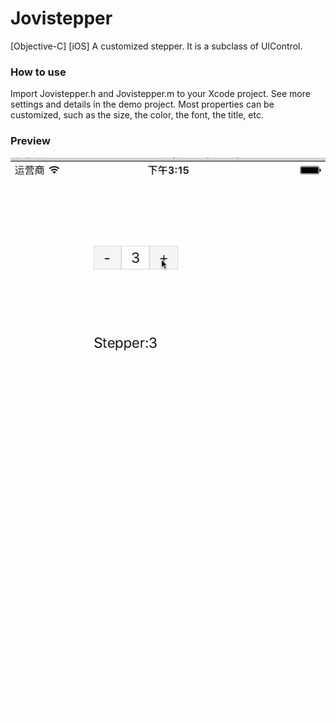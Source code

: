 # Jovistepper
[Objective-C] [iOS] A customized stepper. It is a subclass of UIControl.

### How to use
Import Jovistepper.h and Jovistepper.m to your Xcode project. See more settings and details in the demo project. Most properties can be customized, such as the size, the color, the font, the title, etc.

### Preview
![image](https://github.com/ijovi23/Jovistepper/blob/master/JovistepperDemo.gif)